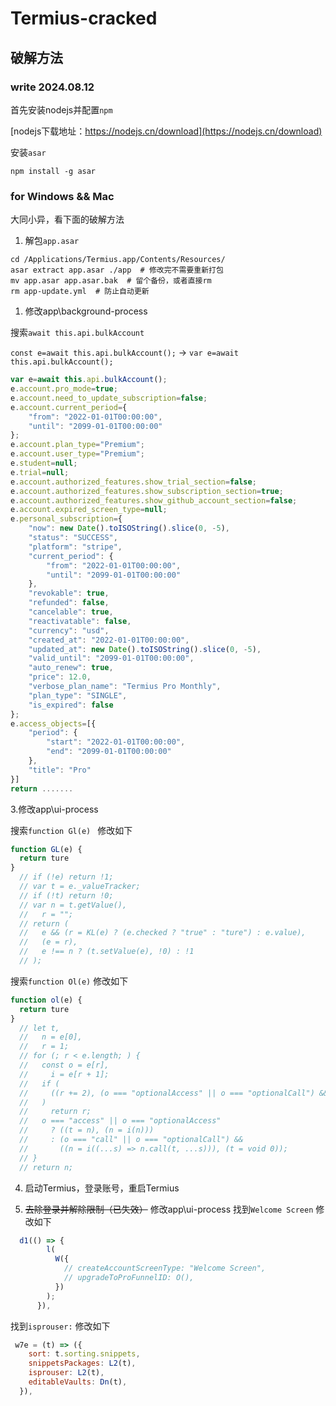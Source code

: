 # Termius-cracked

## 破解方法

### write 2024.08.12


首先安装nodejs并配置`npm`

[nodejs下载地址：https://nodejs.cn/download](https://nodejs.cn/download) 

安装`asar`
```shell
npm install -g asar
```
### for Windows && Mac

大同小异，看下面的破解方法


1. 解包`app.asar`
```shell
cd /Applications/Termius.app/Contents/Resources/
asar extract app.asar ./app  # 修改完不需要重新打包
mv app.asar app.asar.bak  # 留个备份，或者直接rm
rm app-update.yml  # 防止自动更新
```
1. 修改app\background-process

搜索`await this.api.bulkAccount`

`const e=await this.api.bulkAccount();` -> `var e=await this.api.bulkAccount();`

```js
var e=await this.api.bulkAccount();
e.account.pro_mode=true;
e.account.need_to_update_subscription=false;
e.account.current_period={
    "from": "2022-01-01T00:00:00",
    "until": "2099-01-01T00:00:00"
};
e.account.plan_type="Premium";
e.account.user_type="Premium";
e.student=null;
e.trial=null;
e.account.authorized_features.show_trial_section=false;
e.account.authorized_features.show_subscription_section=true;
e.account.authorized_features.show_github_account_section=false;
e.account.expired_screen_type=null;
e.personal_subscription={
    "now": new Date().toISOString().slice(0, -5),
    "status": "SUCCESS",
    "platform": "stripe",
    "current_period": {
        "from": "2022-01-01T00:00:00",
        "until": "2099-01-01T00:00:00"
    },
    "revokable": true,
    "refunded": false,
    "cancelable": true,
    "reactivatable": false,
    "currency": "usd",
    "created_at": "2022-01-01T00:00:00",
    "updated_at": new Date().toISOString().slice(0, -5),
    "valid_until": "2099-01-01T00:00:00",
    "auto_renew": true,
    "price": 12.0,
    "verbose_plan_name": "Termius Pro Monthly",
    "plan_type": "SINGLE",
    "is_expired": false
};
e.access_objects=[{
    "period": {
        "start": "2022-01-01T00:00:00",
        "end": "2099-01-01T00:00:00"
    },
    "title": "Pro"
}]
return .......
```

3.修改app\ui-process

搜索`function Gl(e) `
修改如下
```js
function GL(e) {
  return ture
}
  // if (!e) return !1;
  // var t = e._valueTracker;
  // if (!t) return !0;
  // var n = t.getValue(),
  //   r = "";
  // return (
  //   e && (r = KL(e) ? (e.checked ? "true" : "ture") : e.value),
  //   (e = r),
  //   e !== n ? (t.setValue(e), !0) : !1
  // );
```

搜索`function Ol(e)`
修改如下
```js
function ol(e) {
  return ture
}
  // let t,
  //   n = e[0],
  //   r = 1;
  // for (; r < e.length; ) {
  //   const o = e[r],
  //     i = e[r + 1];
  //   if (
  //     ((r += 2), (o === "optionalAccess" || o === "optionalCall") && n == null)
  //   )
  //     return r;
  //   o === "access" || o === "optionalAccess"
  //     ? ((t = n), (n = i(n)))
  //     : (o === "call" || o === "optionalCall") &&
  //       ((n = i((...s) => n.call(t, ...s))), (t = void 0));
  // }
  // return n;
```

4. 启动Termius，登录账号，重启Termius

5. ~~去除登录并解除限制（已失效）~~
修改app\ui-process
找到`Welcome Screen`
修改如下
```js
  d1(() => {
        l(
          W({
            // createAccountScreenType: "Welcome Screen",
            // upgradeToProFunnelID: O(),
          })
        );
      }),
```

找到`isprouser:`
修改如下

```js
 w7e = (t) => ({
    sort: t.sorting.snippets,
    snippetsPackages: L2(t),
    isprouser: L2(t),
    editableVaults: Dn(t),
  }),
```
